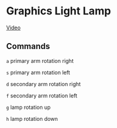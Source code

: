 # Graphics Light Lamp

[Video](https://www.youtube.com/watch?v=gcuHv2XGhcM)

## Commands

`a` primary arm rotation right

`s` primary arm rotation left

`d` secondary arm rotation right

`f` secondary arm rotation left

`g` lamp rotation up

`h` lamp rotation down
